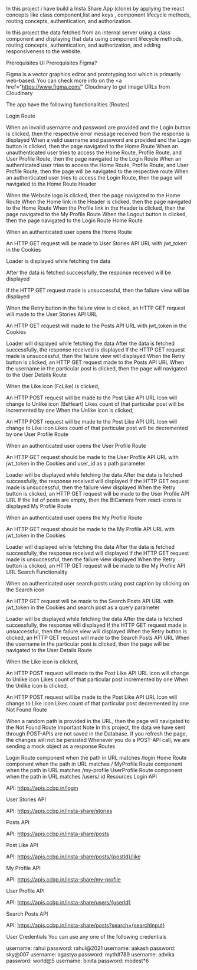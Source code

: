 In this project i have build a Insta Share App (clone) by applying the react concepts like class component,list and keys , component lifecycle methods, routing concepts, authentication, and authorization.

In this project the data fetched from an internal server using a class component and displaying that data using component lifecycle methods, routing concepts, authentication, and authorization, and adding responsiveness to the website.

Prerequisites UI Prerequisites Figma?

Figma is a vector graphics editor and prototyping tool which is primarily web-based. You can check more info on the <a href="https://www.figma.com/" Cloudinary to get image URLs from Cloudinary

The app have the following functionalities (Routes)

Login Route

When an invalid username and password are provided and the Login button is clicked, then the respective error message received from the response is displayed When a valid username and password are provided and the Login button is clicked, then the page navigated to the Home Route When an unauthenticated user tries to access the Home Route, Profile Route, and User Profile Route, then the page navigated to the Login Route When an authenticated user tries to access the Home Route, Profile Route, and User Profile Route, then the page will be navigated to the respective route When an authenticated user tries to access the Login Route, then the page will navigated to the Home Route Header

When the Website logo is clicked, then the page navigated to the Home Route When the Home link in the Header is clicked, then the page navigated to the Home Route When the Profile link in the Header is clicked, then the page navigated to the My Profile Route When the Logout button is clicked, then the page navigated to the Login Route Home Route

When an authenticated user opens the Home Route

An HTTP GET request will be made to User Stories API URL with jwt_token in the Cookies

Loader is displayed while fetching the data

After the data is fetched successfully, the response received will be displayed

If the HTTP GET request made is unsuccessful, then the failure view will be displayed

When the Retry button in the failure view is clicked, an HTTP GET request will made to the User Stories API URL

An HTTP GET request will made to the Posts API URL with jwt_token in the Cookies

Loader will displayed while fetching the data After the data is fetched successfully, the response received is displayed If the HTTP GET request made is unsuccessful, then the failure view will displayed When the Retry button is clicked, an HTTP GET request made to the Posts API URL When the username in the particular post is clicked, then the page will navigated to the User Details Route

When the Like icon (FcLike) is clicked,

An HTTP POST request will be made to the Post Like API URL Icon will change to Unlike icon (BsHeart) Likes count of that particular post will be incremented by one When the Unlike icon is clicked,

An HTTP POST request will be made to the Post Like API URL Icon will change to Like icon Likes count of that particular post will be decremented by one User Profile Route

When an authenticated user opens the User Profile Route

An HTTP GET request should be made to the User Profile API URL with jwt_token in the Cookies and user_id as a path parameter

Loader will be displayed while fetching the data After the data is fetched successfully, the response received will displayed If the HTTP GET request made is unsuccessful, then the failure view displayed When the Retry button is clicked, an HTTP GET request will be made to the User Profile API URL If the list of posts are empty, then the BiCamera from react-icons is displayed My Profile Route

When an authenticated user opens the My Profile Route

An HTTP GET request should be made to the My Profile API URL with jwt_token in the Cookies

Loader will displayed while fetching the data After the data is fetched successfully, the response received will displayed If the HTTP GET request made is unsuccessful, then the failure view displayed When the Retry button is clicked, an HTTP GET request will be made to the My Profile API URL Search Functionality

When an authenticated user search posts using post caption by clicking on the Search icon

An HTTP GET request will be made to the Search Posts API URL with jwt_token in the Cookies and search post as a query parameter

Loader will be displayed while fetching the data After the data is fetched successfully, the response will displayed If the HTTP GET request made is unsuccessful, then the failure view will displayed When the Retry button is clicked, an HTTP GET request will made to the Search Posts API URL When the username in the particular post is clicked, then the page will be navigated to the User Details Route

When the Like icon is clicked,

An HTTP POST request will made to the Post Like API URL Icon will change to Unlike icon Likes count of that particular post incremented by one When the Unlike icon is clicked,

An HTTP POST request will be made to the Post Like API URL Icon will change to Like icon Likes count of that particular post decremented by one Not Found Route

When a random path is provided in the URL, then the page will navigated to the Not Found Route Important Note In this project, the data we have sent through POST-APIs are not saved in the Database. If you refresh the page, the changes will not be persisted Whenever you do a POST-API call, we are sending a mock object as a response Routes

Login Route component when the path in URL matches /login Home Route component when the path in URL matches / MyProfile Route component when the path in URL matches /my-profile UserProfile Route component when the path in URL matches /users/:id Resources Login API

API: https://apis.ccbp.in/login

User Stories API

API: https://apis.ccbp.in/insta-share/stories

Posts API

API: https://apis.ccbp.in/insta-share/posts

Post Like API

API: https://apis.ccbp.in/insta-share/posts/{postId}/like

My Profile API

API: https://apis.ccbp.in/insta-share/my-profile

User Profile API

API: https://apis.ccbp.in/insta-share/users/{userId}

Search Posts API

API: https://apis.ccbp.in/insta-share/posts?search={searchInput}

User Credentials You can use any one of the following credentials

username: rahul password: rahul@2021 username: aakash password: sky@007 username: agastya password: myth#789 username: advika password: world@5 username: binita password: modest\*6

